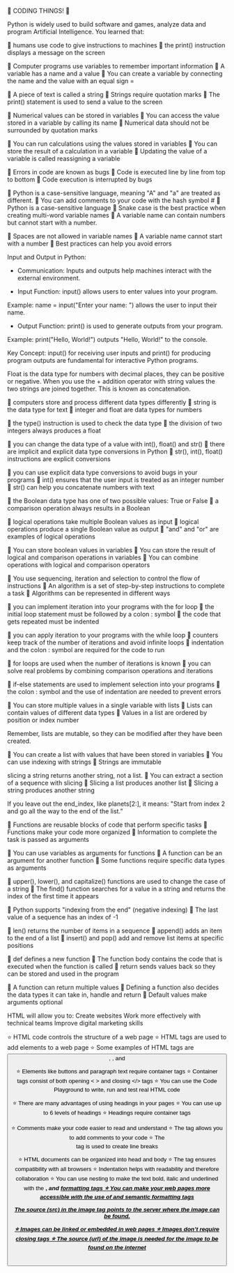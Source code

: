 🌟 CODING THINGS! 🌟


Python is widely used to build software and games, analyze data and program Artificial Intelligence. You learned that:
 
🌟 humans use code to give instructions to machines
🌟 the print() instruction displays a message on the screen



🌟 Computer programs use variables to remember important information
🌟 A variable has a name and a value
🌟 You can create a variable by connecting the name and the value with an equal sign =

🌟 A piece of text is called a string
🌟 Strings require quotation marks
🌟 The print() statement is used to send a value to the screen



🌟 Numerical values can be stored in variables
🌟 You can access the value stored in a variable by calling its name
🌟 Numerical data should not be surrounded by quotation marks

🌟 You can run calculations using the values stored in variables
🌟 You can store the result of a calculation in a variable
🌟 Updating the value of a variable is called reassigning a variable

🌟 Errors in code are known as bugs
🌟 Code is executed line by line from top to bottom
🌟 Code execution is interrupted by bugs

🌟 Python is a case-sensitive language, meaning "A" and "a" are treated as different.
🌟 You can add comments to your code with the hash symbol #
🌟 Python is a case-sensitive language
🌟 Snake case is the best practice when creating multi-word variable names
🌟 A variable name can contain numbers but cannot start with a number.

🌟 Spaces are not allowed in variable names
🌟 A variable name cannot start with a number
🌟 Best practices can help you avoid errors


Input and Output in Python:


* Communication: Inputs and outputs help machines interact with the external environment.


* Input Function: input() allows users to enter values into your program.


Example: name = input("Enter your name: ") allows the user to input their name.


* Output Function: print() is used to generate outputs from your program.


Example: print("Hello, World!") outputs "Hello, World!" to the console.


Key Concept: input() for receiving user inputs and print() for producing program outputs are fundamental for interactive Python programs.


 Float is the data type for numbers with decimal places, they can be positive or negative.
 When you use the + addition operator with string values the two strings are joined together. 
This is known as concatenation.


🌟 computers store and process different data types differently
🌟 string is the data type for text
🌟 integer and float are data types for numbers


🌟 the type() instruction is used to check the data type
🌟 the division of two integers always produces a float


🌟 you can change the data type of a value with int(), float() and str()
🌟 there are implicit and explicit data type conversions in Python
🌟 str(), int(), float() instructions are explicit conversions


 
🌟 you can use explicit data type conversions to avoid bugs in your programs
🌟 int() ensures that the user input is treated as an integer number
🌟 str() can help you concatenate numbers with text


🌟 the Boolean data type has one of two possible values: True or False
🌟 a comparison operation always results in a Boolean


🌟 logical operations take multiple Boolean values as input
🌟 logical operations produce a single Boolean value as output
🌟 "and" and "or" are examples of logical operations

🌟 You can store boolean values in variables
🌟 You can store the result of logical and comparison operations in variables
🌟 You can combine operations with logical and comparison operators


🌟 You use sequencing, iteration and selection to control the flow of instructions
🌟 An algorithm is a set of step-by-step instructions to complete a task
🌟 Algorithms can be represented in different ways

🌟 you can implement iteration into your programs with the for loop
🌟 the initial loop statement must be followed by a colon : symbol
🌟 the code that gets repeated must be indented


🌟 you can apply iteration to your programs with the while loop
🌟 counters keep track of the number of iterations and avoid infinite loops
🌟 indentation and the colon : symbol are required for the code to run


🌟 for loops are used when the number of iterations is known
🌟 you can solve real problems by combining comparison operations and iterations


🌟 if-else statements are used to implement selection into your programs
🌟 the colon : symbol and the use of indentation are needed to prevent errors


🌟 You can store multiple values in a single variable with lists
🌟 Lists can contain values of different data types
🌟 Values in a list are ordered by position or index number


Remember, lists are mutable, so they can be modified after they have been created.


🌟 You can create a list with values that have been stored in variables
🌟 You can use indexing with strings
🌟 Strings are immutable


slicing a string returns another string, not a list.
🌟 You can extract a section of a sequence with slicing
🌟 Slicing a list produces another list
🌟 Slicing a string produces another string


If you leave out the end_index, like planets[2:], it means:
 "Start from index 2 and go all the way to the end of the list.”

🌟  Functions are reusable blocks of code that perform specific tasks
🌟 Functions make your code more organized
🌟 Information to complete the task is passed as arguments

🌟 You can use variables as arguments for functions
🌟 A function can be an argument for another function
🌟 Some functions require specific data types as arguments

🌟 upper(), lower(), and capitalize() functions are used to change the case of a string
🌟 The find() function searches for a value in a string and returns the index of the first time it appears




🌟 Python supports "indexing from the end" (negative indexing)
🌟 The last value of a sequence has an index of -1


🌟 len() returns the number of items in a sequence
🌟 append() adds an item to the end of a list
🌟 insert() and pop() add and remove list items at specific positions


🌟 def defines a new function
🌟 The function body contains the code that is executed when the function is called
🌟 return sends values back so they can be stored and used in the program


🌟 A function can return multiple values
🌟 Defining a function also decides the data types it can take in, handle and return
🌟 Default values make arguments optional


HTML will allow you to:
Create websites
Work more effectively with technical teams
Improve digital marketing skills




⭐ HTML code controls the structure of a web page
⭐ HTML tags are used to add elements to a web page
⭐ Some examples of HTML tags are <button>, <img>, <table> and <p>


 
⭐ Elements like buttons and paragraph text require container tags
⭐ Container tags consist of both opening < > and closing </> tags
⭐ You can use the Code Playground to write, run and test real HTML code




⭐ There are many advantages of using headings in your pages
⭐ You can use up to 6 levels of headings
⭐ Headings require container tags

⭐ Comments make your code easier to read and understand
⭐ The <!--...--> tag allows you to add comments to your code
⭐ The <br> tag is used to create line breaks

⭐ HTML documents can be organized into head and body
​​⭐ The <body> tag ensures compatibility with all browsers
⭐ Indentation helps with readability and therefore collaboration 
⭐ You can use nesting to make the text bold, italic and underlined with the <b>, <i> and <u> formatting tags
⭐ You can make your web pages more accessible with the use of <strong> and <em> semantic formatting tags









The source (src) in the image tag points to the server where the image can be found.


⭐ Images can be linked or embedded in web pages
⭐ Images don’t require closing tags
⭐ The source (url) of the image is needed for the image to be found on the internet

